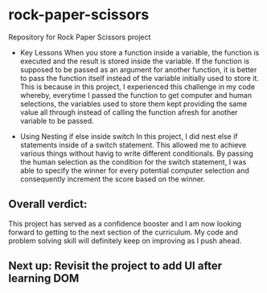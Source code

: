 # rock-paper-scissors
Repository for Rock Paper Scissors project
* Key Lessons
When you store a function inside a variable, the function is executed and the result is stored inside the variable. 
If the function is supposed to be passed as an argument for another function, it is better to pass the function itself instead of the variable initially used to store it. This is because in this project, I experienced this challenge in my code whereby, everytime I passed the function to get computer and human selections, the variables used to store them kept providing the same value all through instead of calling the function afresh for another variable to be passed. 

* Using Nesting if else inside switch 
In this project, I did nest else if statements inside of a switch statement. This allowed me to achieve various things without havig to write different conditionals. By passing the human selection as the condition for the switch statement, I was able to specify the winner for every potential computer selection and consequently increment the score based on the winner.

## Overall verdict:
This project has served as a confidence booster and I am now looking forward to getting to the next section of the curriculum.
My code and problem solving skill will definitely keep on improving as I push ahead.

## Next up: Revisit the project to add UI after learning DOM